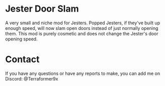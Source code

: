 # Jester Door Slam
A very small and niche mod for Jesters. Popped Jesters, if they've built up enough speed, will now slam open doors instead of just normally opening them. This mod is purely cosmetic and does not change the Jester's door opening speed.

# Contact
If you have any questions or have any reports to make, you can add me on Discord: @Terraformer9x